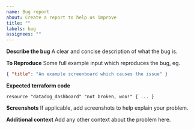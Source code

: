 ```yaml
---
name: Bug report
about: Create a report to help us improve
title: ""
labels: bug
assignees: ""
---
```


**Describe the bug**
A clear and concise description of what the bug is.

**To Reproduce**
Some full example input which reproduces the bug, eg.

```json
{ "title": "An example screenboard which causes the issue" }
```

**Expected terraform code**

```
resource "datadog_dashboard" "not broken, woo!" { ... }
```

**Screenshots**
If applicable, add screenshots to help explain your problem.

**Additional context**
Add any other context about the problem here.

